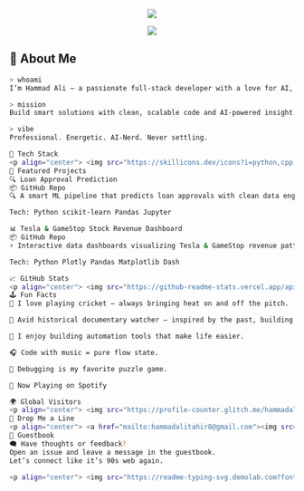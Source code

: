 <!-- 🚀 Galaxy Banner -->
<p align="center">
  <img src="https://capsule-render.vercel.app/api?type=waving&color=0:0FC5FF,100:6200EA&height=200&section=header&text=Hi%20There!%20I'm%20Hammad%20Ali%20🚀&fontSize=38&fontAlign=38&fontColor=ffffff" />
</p>

<p align="center">
  <img src="https://readme-typing-svg.demolab.com?font=Fira+Code&weight=500&pause=1000&color=00F7F7&center=true&vCenter=true&width=600&lines=Full-Stack+Developer;AI+%26+ML+Enthusiast;Open+Source+Contributor;Data+Ninja+%7C+Problem+Solver;Lifelong+Tech+Explorer+🤖" />
</p>

## 🧠 About Me

```bash
> whoami
I’m Hammad Ali – a passionate full-stack developer with a love for AI, data, and high-performance code.

> mission
Build smart solutions with clean, scalable code and AI-powered insight.

> vibe
Professional. Energetic. AI-Nerd. Never settling.

🧰 Tech Stack
<p align="center"> <img src="https://skillicons.dev/icons?i=python,cpp,linux,git,github,mysql,numpy,scipy,pandas,matplotlib,plotly,tensorflow,scikit-learn,githubactions&perline=7" /> </p>
🧩 Featured Projects
🔍 Loan Approval Prediction
📦 GitHub Repo
🔍 A smart ML pipeline that predicts loan approvals with clean data engineering, feature optimization, and accuracy tuning.

Tech: Python scikit-learn Pandas Jupyter

📊 Tesla & GameStop Stock Revenue Dashboard
📦 GitHub Repo
⚡ Interactive data dashboards visualizing Tesla & GameStop revenue patterns with advanced Plotly & pandas logic.

Tech: Python Plotly Pandas Matplotlib Dash

📈 GitHub Stats
<p align="center"> <img src="https://github-readme-stats.vercel.app/api?username=hammadali08&show_icons=true&theme=radical&hide_border=true" height="180"/> <img src="https://streak-stats.demolab.com?user=hammadali08&theme=radical&hide_border=true" height="180"/> <img src="https://github-profile-trophy.vercel.app/?username=hammadali08&theme=matrix&no-frame=true&row=1&column=7" /> </p>
🕹️ Fun Facts
🏏 I love playing cricket — always bringing heat on and off the pitch.

📜 Avid historical documentary watcher — inspired by the past, building the future.

🤖 I enjoy building automation tools that make life easier.

🎧 Code with music = pure flow state.

🧠 Debugging is my favorite puzzle game.

🎵 Now Playing on Spotify

🌍 Global Visitors
<p align="center"> <img src="https://profile-counter.glitch.me/hammadali08/count.svg" /> <br> <img src="https://raw.githubusercontent.com/platane/snk/output/github-contribution-grid-snake.svg" alt="Snake animation" /> </p>
💬 Drop Me a Line
<p align="center"> <a href="mailto:hammadalitahir8@gmail.com"><img src="https://img.shields.io/badge/Gmail-D14836?style=for-the-badge&logo=gmail&logoColor=white"/></a> <a href="https://www.linkedin.com/in/hammad-ali08/" target="_blank"><img src="https://img.shields.io/badge/LinkedIn-blue?style=for-the-badge&logo=linkedin&logoColor=white"/></a> <a href="https://github.com/hammadali08"><img src="https://img.shields.io/badge/GitHub-black?style=for-the-badge&logo=github&logoColor=white"/></a> </p>
📜 Guestbook
🗨️ Have thoughts or feedback?
Open an issue and leave a message in the guestbook.
Let’s connect like it’s 90s web again.

<p align="center"> <img src="https://readme-typing-svg.demolab.com?font=Fira+Code&size=20&duration=2000&pause=1000&color=00FFE9&center=true&vCenter=true&width=500&lines=Thanks+for+visiting!+Drop+a+star+%F0%9F%8C%9F;Let's+build+something+amazing+together!+%F0%9F%A4%9D" /> </p> ```

